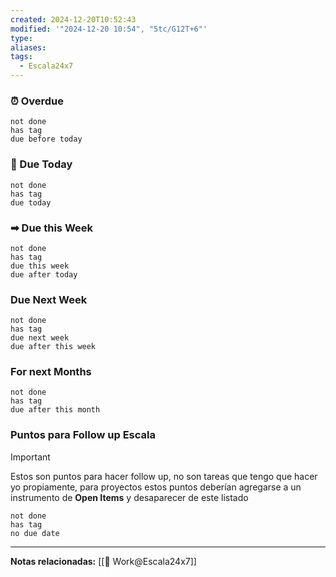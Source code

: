 ```yaml
---
created: 2024-12-20T10:52:43
modified: '"2024-12-20 10:54", "5tc/G12T+6"'
type: 
aliases: 
tags:
  - Escala24x7
---
```


### ⏰ Overdue
```tasks
not done
has tag
due before today
```

###  📅 Due Today
```tasks
not done
has tag
due today
```
### ➡ Due this Week
```tasks
not done
has tag
due this week
due after today
```
### Due Next Week
```tasks
not done
has tag
due next week
due after this week
```
### For next Months
```tasks
not done
has tag
due after this month
```
### Puntos para Follow up Escala

> [!Important]
> Estos son puntos para hacer follow up, no son tareas que tengo que hacer yo propiamente, para proyectos estos puntos deberían agregarse a un instrumento de **Open Items** y desaparecer de este listado

```tasks
not done
has tag
no due date
```










--- 
 **Notas relacionadas:**
[[👷 Work@Escala24x7]]


